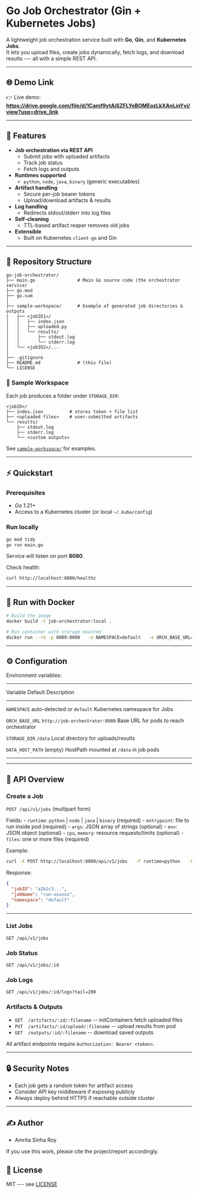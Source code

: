 # Go Job Orchestrator (Gin + Kubernetes Jobs)

A lightweight job orchestration service built with **Go**, **Gin**, and
**Kubernetes Jobs**.\
It lets you upload files, create jobs dynamically, fetch logs, and
download results --- all with a simple REST API.

---
## 🌐 Demo Link

👉 Live demo: **https://drive.google.com/file/d/1Camf9ytAiSZFLYeBOMEozLkXAnLinYvi/view?usp=drive_link**

---

## 🚀 Features

- **Job orchestration via REST API**
  - Submit jobs with uploaded artifacts
  - Track job status
  - Fetch logs and outputs
- **Runtimes supported**
  - `python`, `node`, `java`, `binary` (generic executables)
- **Artifact handling**
  - Secure per-job bearer tokens
  - Upload/download artifacts & results
- **Log handling**
  - Redirects stdout/stderr into log files
- **Self-cleaning**
  - TTL-based artifact reaper removes old jobs
- **Extensible**
  - Built on Kubernetes `client-go` and Gin

---

## 📂 Repository Structure

    go-job-orchestrator/
    ├── main.go                # Main Go source code (the orchestrator service)
    ├── go.mod
    ├── go.sum
    │
    ├── sample-workspace/      # Example of generated job directories & outputs
    │   ├── <jobID1>/
    │   │   ├── index.json
    │   │   ├── uploaded.py
    │   │   └── results/
    │   │       ├── stdout.log
    │   │       └── stderr.log
    │   └── <jobID2>/...
    │
    ├── .gitignore
    ├── README.md              # (this file)
    └── LICENSE

### 📑 Sample Workspace

Each job produces a folder under `STORAGE_DIR`:

    <jobID>/
    ├── index.json          # stores token + file list
    ├── <uploaded files>    # user-submitted artifacts
    └── results/
        ├── stdout.log
        ├── stderr.log
        └── <custom outputs>

See [`sample-workspace/`](./sample-workspace) for examples.

---

## ⚡ Quickstart

### Prerequisites

- Go 1.21+
- Access to a Kubernetes cluster (or local `~/.kube/config`)

### Run locally

```bash
go mod tidy
go run main.go
```

Service will listen on port **8080**.

Check health:

```bash
curl http://localhost:8080/healthz
```

---

## 🐳 Run with Docker

```bash
# Build the image
docker build -t job-orchestrator:local .

# Run container with storage mounted
docker run --rm -p 8080:8080   -e NAMESPACE=default   -e ORCH_BASE_URL=http://localhost:8080   -e STORAGE_DIR=/data   -v "$(pwd)/data:/data"   job-orchestrator:local
```

---

## ⚙️ Configuration

Environment variables:

---

Variable Default Description

---

`NAMESPACE` auto-detected or `default` Kubernetes namespace for Jobs

`ORCH_BASE_URL` `http://job-orchestrator:8080` Base URL for pods to reach
orchestrator

`STORAGE_DIR` `/data` Local directory for
uploads/results

`DATA_HOST_PATH` (empty) HostPath mounted at `/data` in
job pods

---

---

## 🔗 API Overview

### Create a Job

`POST /api/v1/jobs` (multipart form)

Fields: - `runtime`: `python` \| `node` \| `java` \| `binary`
(required) - `entrypoint`: file to run inside pod (required) - `args`:
JSON array of strings (optional) - `env`: JSON object (optional) -
`cpu`, `memory`: resource requests/limits (optional) - `files`: one or
more files (required)

Example:

```bash
curl -X POST http://localhost:8080/api/v1/jobs   -F runtime=python   -F entrypoint=main.py   -F args='["--flag","value"]'   -F env='{"MY_VAR":"123"}'   -F files=@main.py
```

Response:

```json
{
  "jobID": "a1b2c3...",
  "jobName": "run-xxxxxx",
  "namespace": "default"
}
```

---

### List Jobs

    GET /api/v1/jobs

### Job Status

    GET /api/v1/jobs/:id

### Job Logs

    GET /api/v1/jobs/:id/logs?tail=200

### Artifacts & Outputs

- `GET  /artifacts/:id/:filename` -- initContainers fetch uploaded
  files
- `PUT  /artifacts/:id/upload/:filename` -- upload results from pod
- `GET  /outputs/:id/:filename` -- download saved outputs

All artifact endpoints require `Authorization: Bearer <token>`.

---

## 🔒 Security Notes

- Each job gets a random token for artifact access
- Consider API key middleware if exposing publicly
- Always deploy behind HTTPS if reachable outside cluster

---
## ✍️ Author

- Amrita Sinha Roy

If you use this work, please cite the project/report accordingly.


## 📜 License

MIT --- see [LICENSE](./LICENSE)

